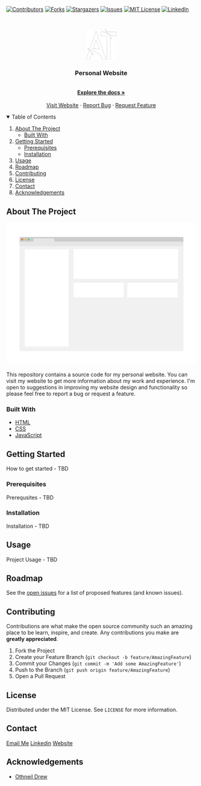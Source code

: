 [![Contributors][contributors-shield]][contributors-url]
[![Forks][forks-shield]][forks-url]
[![Stargazers][stars-shield]][stars-url]
[![Issues][issues-shield]][issues-url]
[![MIT License][license-shield]][license-url]
[![LinkedIn][linkedin-shield]][linkedin-url]

<!-- PROJECT LOGO -->
<br />
<p align="center">
  <a href="https://github.com/alxtr42/personal-website">
    <img src="docs/logo.png" alt="Logo" width="80" height="80">
  </a>

  <h3 align="center">Personal Website</h3>

  <p align="center">
    <br />
    <a href="https://github.com/alxtr42/personal-website"><strong>Explore the docs »</strong></a>
    <br />
    <br />
    <a href="https://www.alxtr42.com/">Visit Website</a>
    ·
    <a href="https://github.com/alxtr42/personal-website/issues">Report Bug</a>
    ·
    <a href="https://github.com/alxtr42/personal-website/issues">Request Feature</a>
  </p>
</p>



<!-- TABLE OF CONTENTS -->
<details open="open">
  <summary>Table of Contents</summary>
  <ol>
    <li>
      <a href="#about-the-project">About The Project</a>
      <ul>
        <li><a href="#built-with">Built With</a></li>
      </ul>
    </li>
    <li>
      <a href="#getting-started">Getting Started</a>
      <ul>
        <li><a href="#prerequisites">Prerequisites</a></li>
        <li><a href="#installation">Installation</a></li>
      </ul>
    </li>
    <li><a href="#usage">Usage</a></li>
    <li><a href="#roadmap">Roadmap</a></li>
    <li><a href="#contributing">Contributing</a></li>
    <li><a href="#license">License</a></li>
    <li><a href="#contact">Contact</a></li>
    <li><a href="#acknowledgements">Acknowledgements</a></li>
  </ol>
</details>



<!-- ABOUT THE PROJECT -->
## About The Project

[![Product Name Screen Shot][product-screenshot]](https://www.alxtr42.com/)

This repository contains a source code for my personal website. You can visit my website to get more information about my work and experience. I'm open to suggestions in improving my website design and functionality so please feel free to report a bug or request a feature. 

### Built With

* [HTML](https://developer.mozilla.org/en-US/docs/Web/HTML)
* [CSS](https://developer.mozilla.org/en-US/docs/Web/CSS)
* [JavaScript](https://developer.mozilla.org/en-US/docs/Web/JavaScript)


<!-- GETTING STARTED -->
## Getting Started

How to get started - TBD

### Prerequisites

Prerequsites - TBD

### Installation

Installation - TBD

<!-- USAGE EXAMPLES -->
## Usage

Project Usage - TBD

<!-- ROADMAP -->
## Roadmap

See the [open issues](https://github.com/alxtr42/personal-website/issues) for a list of proposed features (and known issues).

<!-- CONTRIBUTING -->
## Contributing

Contributions are what make the open source community such an amazing place to be learn, inspire, and create. Any contributions you make are **greatly appreciated**.

1. Fork the Project
2. Create your Feature Branch (`git checkout -b feature/AmazingFeature`)
3. Commit your Changes (`git commit -m 'Add some AmazingFeature'`)
4. Push to the Branch (`git push origin feature/AmazingFeature`)
5. Open a Pull Request

<!-- LICENSE -->
## License

Distributed under the MIT License. See `LICENSE` for more information.

<!-- CONTACT -->
## Contact

[Email Me](mailto:aleksandar@alxtr42.com)
[Linkedin](https://www.linkedin.com/in/alxtr42/)
[Website](https://www.alxtr42.com/)

<!-- ACKNOWLEDGEMENTS -->
## Acknowledgements
* [Othneil Drew](https://github.com/othneildrew)


<!-- MARKDOWN LINKS & IMAGES -->
<!-- https://www.markdownguide.org/basic-syntax/#reference-style-links -->
[contributors-shield]: https://img.shields.io/github/contributors/alxtr42/personal-website.svg?style=for-the-badge
[contributors-url]: https://github.com/alxtr42/personal-website/graphs/contributors
[forks-shield]: https://img.shields.io/github/forks/alxtr42/personal-website.svg?style=for-the-badge
[forks-url]: https://github.com/alxtr42/personal-website/network/members
[stars-shield]: https://img.shields.io/github/stars/alxtr42/personal-website.svg?style=for-the-badge
[stars-url]: https://github.com/alxtr42/personal-website/stargazers
[issues-shield]: https://img.shields.io/github/issues/alxtr42/personal-website.svg?style=for-the-badge
[issues-url]: https://github.com/alxtr42/personal-website/issues
[license-shield]: https://img.shields.io/github/license/alxtr42/personal-website.svg?style=for-the-badge
[license-url]: https://github.com/alxtr42/personal-website/blob/master/LICENSE
[linkedin-shield]: https://img.shields.io/badge/-LinkedIn-black.svg?style=for-the-badge&logo=linkedin&colorB=555
[linkedin-url]: https://linkedin.com/in/alxtr42
[product-screenshot]: docs/screenshot.png

